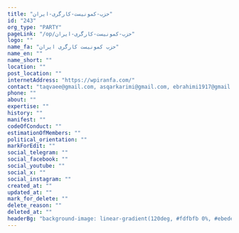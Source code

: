 ```yaml
---
title: "حزب-کمونیست-کارگری-ایران"
id: "243"
org_type: "PARTY"
pageLink: "/op/حزب-کمونیست-کارگری-ایران"
logo: ""
name_fa: "حزب کمونیست کارگری ایران"
name_en: ""
name_short: ""
location: ""
post_location: ""
internetAddress: "https://wpiranfa.com/"
contact: "taqvaee@gmail.com, asqarkarimi@gmail.com, ebrahimi1917@gmail.com"
phone: ""
about: ""
expertise: ""
history: ""
manifest: ""
codeOfConduct: ""
estimationOfMembers: ""
political_orientation: ""
markForEdit: ""
social_telegram: ""
social_facebook: ""
social_youtube: ""
social_x: ""
social_instagram: ""
created_at: ""
updated_at: ""
mark_for_delete: ""
delete_reason: ""
deleted_at: ""
headerBg: "background-image: linear-gradient(120deg, #fdfbfb 0%, #ebedee 100%);"
---
```

